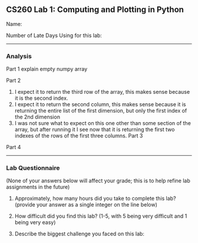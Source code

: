 ## CS260 Lab 1: Computing and Plotting in Python

Name:

Number of Late Days Using for this lab:

---

### Analysis

Part 1
explain empty numpy array

Part 2
1) I expect it to return the third row of the array, this makes sense because it is
the second index.
2) I expect it to return the second column, this makes sense because it is returning
the entire list of the first dimension, but only the first index of the 2nd dimension
3) I was not sure what to expect on this one other than some section of the array,
but after running it I see now that it is returning the first two indexes of the rows
of the first three columns. 
Part 3

Part 4

---

### Lab Questionnaire

(None of your answers below will affect your grade; this is to help refine lab
assignments in the future)

1. Approximately, how many hours did you take to complete this lab? (provide
  your answer as a single integer on the line below)

2. How difficult did you find this lab? (1-5, with 5 being very difficult and 1
  being very easy)

3. Describe the biggest challenge you faced on this lab:
